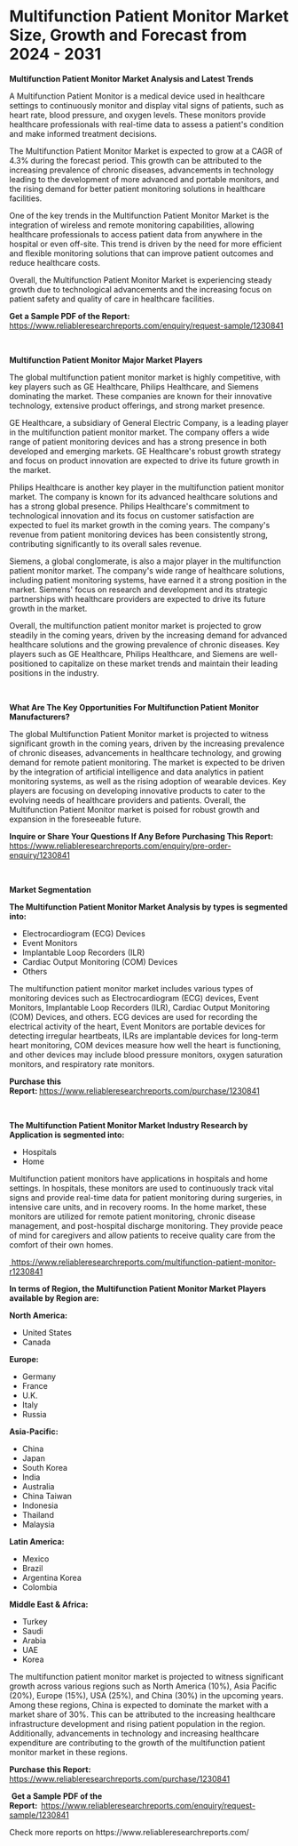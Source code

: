<p><h1>Multifunction Patient Monitor Market Size, Growth and Forecast from 2024 - 2031</h1></p><p><strong>Multifunction Patient Monitor Market Analysis and Latest Trends</strong></p>
<p><p>A Multifunction Patient Monitor is a medical device used in healthcare settings to continuously monitor and display vital signs of patients, such as heart rate, blood pressure, and oxygen levels. These monitors provide healthcare professionals with real-time data to assess a patient's condition and make informed treatment decisions.</p><p>The Multifunction Patient Monitor Market is expected to grow at a CAGR of 4.3% during the forecast period. This growth can be attributed to the increasing prevalence of chronic diseases, advancements in technology leading to the development of more advanced and portable monitors, and the rising demand for better patient monitoring solutions in healthcare facilities.</p><p>One of the key trends in the Multifunction Patient Monitor Market is the integration of wireless and remote monitoring capabilities, allowing healthcare professionals to access patient data from anywhere in the hospital or even off-site. This trend is driven by the need for more efficient and flexible monitoring solutions that can improve patient outcomes and reduce healthcare costs.</p><p>Overall, the Multifunction Patient Monitor Market is experiencing steady growth due to technological advancements and the increasing focus on patient safety and quality of care in healthcare facilities.</p></p>
<p><strong>Get a Sample PDF of the Report:&nbsp;</strong> <a href="https://www.reliableresearchreports.com/enquiry/request-sample/1230841">https://www.reliableresearchreports.com/enquiry/request-sample/1230841</a></p>
<p>&nbsp;</p>
<p><strong>Multifunction Patient Monitor Major Market Players</strong></p>
<p><p>The global multifunction patient monitor market is highly competitive, with key players such as GE Healthcare, Philips Healthcare, and Siemens dominating the market. These companies are known for their innovative technology, extensive product offerings, and strong market presence.</p><p>GE Healthcare, a subsidiary of General Electric Company, is a leading player in the multifunction patient monitor market. The company offers a wide range of patient monitoring devices and has a strong presence in both developed and emerging markets. GE Healthcare's robust growth strategy and focus on product innovation are expected to drive its future growth in the market.</p><p>Philips Healthcare is another key player in the multifunction patient monitor market. The company is known for its advanced healthcare solutions and has a strong global presence. Philips Healthcare's commitment to technological innovation and its focus on customer satisfaction are expected to fuel its market growth in the coming years. The company's revenue from patient monitoring devices has been consistently strong, contributing significantly to its overall sales revenue.</p><p>Siemens, a global conglomerate, is also a major player in the multifunction patient monitor market. The company's wide range of healthcare solutions, including patient monitoring systems, have earned it a strong position in the market. Siemens' focus on research and development and its strategic partnerships with healthcare providers are expected to drive its future growth in the market.</p><p>Overall, the multifunction patient monitor market is projected to grow steadily in the coming years, driven by the increasing demand for advanced healthcare solutions and the growing prevalence of chronic diseases. Key players such as GE Healthcare, Philips Healthcare, and Siemens are well-positioned to capitalize on these market trends and maintain their leading positions in the industry.</p></p>
<p>&nbsp;</p>
<p><strong>What Are The Key Opportunities For Multifunction Patient Monitor Manufacturers?</strong></p>
<p><p>The global Multifunction Patient Monitor market is projected to witness significant growth in the coming years, driven by the increasing prevalence of chronic diseases, advancements in healthcare technology, and growing demand for remote patient monitoring. The market is expected to be driven by the integration of artificial intelligence and data analytics in patient monitoring systems, as well as the rising adoption of wearable devices. Key players are focusing on developing innovative products to cater to the evolving needs of healthcare providers and patients. Overall, the Multifunction Patient Monitor market is poised for robust growth and expansion in the foreseeable future.</p></p>
<p><strong>Inquire or Share Your Questions If Any Before Purchasing This Report:</strong> <a href="https://www.reliableresearchreports.com/enquiry/pre-order-enquiry/1230841">https://www.reliableresearchreports.com/enquiry/pre-order-enquiry/1230841</a></p>
<p>&nbsp;</p>
<p><strong>Market Segmentation</strong></p>
<p><strong>The Multifunction Patient Monitor Market Analysis by types is segmented into:</strong></p>
<p><ul><li>Electrocardiogram (ECG) Devices</li><li>Event Monitors</li><li>Implantable Loop Recorders (ILR)</li><li>Cardiac Output Monitoring (COM) Devices</li><li>Others</li></ul></p>
<p><p>The multifunction patient monitor market includes various types of monitoring devices such as Electrocardiogram (ECG) devices, Event Monitors, Implantable Loop Recorders (ILR), Cardiac Output Monitoring (COM) Devices, and others. ECG devices are used for recording the electrical activity of the heart, Event Monitors are portable devices for detecting irregular heartbeats, ILRs are implantable devices for long-term heart monitoring, COM devices measure how well the heart is functioning, and other devices may include blood pressure monitors, oxygen saturation monitors, and respiratory rate monitors.</p></p>
<p><strong>Purchase this Report:&nbsp;</strong><a href="https://www.reliableresearchreports.com/purchase/1230841">https://www.reliableresearchreports.com/purchase/1230841</a></p>
<p>&nbsp;</p>
<p><strong>The Multifunction Patient Monitor Market Industry Research by Application is segmented into:</strong></p>
<p><ul><li>Hospitals</li><li>Home</li></ul></p>
<p><p>Multifunction patient monitors have applications in hospitals and home settings. In hospitals, these monitors are used to continuously track vital signs and provide real-time data for patient monitoring during surgeries, in intensive care units, and in recovery rooms. In the home market, these monitors are utilized for remote patient monitoring, chronic disease management, and post-hospital discharge monitoring. They provide peace of mind for caregivers and allow patients to receive quality care from the comfort of their own homes.</p></p>
<p><a href="https://www.reliableresearchreports.com/multifunction-patient-monitor-r1230841">&nbsp;https://www.reliableresearchreports.com/multifunction-patient-monitor-r1230841</a></p>
<p><strong>In terms of Region, the Multifunction Patient Monitor Market Players available by Region are:</strong></p>
<p>
    <p> <strong> North America: </strong>
        <ul>
            <li>United States</li>
            <li>Canada</li>
        </ul>
        </p> 
    <p> <strong> Europe: </strong>
        <ul>
            <li>Germany</li>
            <li>France</li>
            <li>U.K.</li>
            <li>Italy</li>
            <li>Russia</li>
        </ul>
        </p> 
    <p> <strong> Asia-Pacific: </strong>
        <ul>
            <li>China</li>
            <li>Japan</li>
            <li>South Korea</li>
            <li>India</li>
            <li>Australia</li>
            <li>China Taiwan</li>
            <li>Indonesia</li>
            <li>Thailand</li>
            <li>Malaysia</li>
        </ul>
        </p> 
    <p> <strong> Latin America: </strong>
        <ul>
            <li>Mexico</li>
            <li>Brazil</li>
            <li>Argentina Korea</li>
            <li>Colombia</li>
        </ul>
        </p> 
    <p> <strong> Middle East & Africa: </strong>
        <ul>
            <li>Turkey</li>
            <li>Saudi</li>
            <li>Arabia</li>
            <li>UAE</li>
            <li>Korea</li>
        </ul>
    </p>
    </p>
<p><p>The multifunction patient monitor market is projected to witness significant growth across various regions such as North America (10%), Asia Pacific (20%), Europe (15%), USA (25%), and China (30%) in the upcoming years. Among these regions, China is expected to dominate the market with a market share of 30%. This can be attributed to the increasing healthcare infrastructure development and rising patient population in the region. Additionally, advancements in technology and increasing healthcare expenditure are contributing to the growth of the multifunction patient monitor market in these regions.</p></p>
<p><strong>Purchase this Report: </strong><a href="https://www.reliableresearchreports.com/purchase/1230841">https://www.reliableresearchreports.com/purchase/1230841</a></p>
<p>&nbsp;<strong>Get a Sample PDF of the Report:&nbsp;&nbsp;</strong><a href="https://www.reliableresearchreports.com/enquiry/request-sample/1230841">https://www.reliableresearchreports.com/enquiry/request-sample/1230841</a></p>
<p><strong></strong></p>
<p>Check more reports on https://www.reliableresearchreports.com/</p>